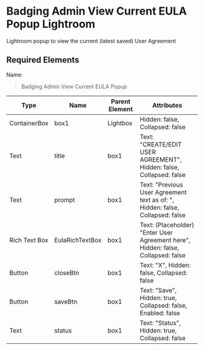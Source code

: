 # Badging Admin View Current EULA Popup Lightroom
Lightroom popup to view the current (latest saved) User Agreement

## Required Elements
Name:
> Badging Admin View Current EULA Popup

| Type                 | Name                       | Parent Element    | Attributes                                        |
|----------------------|----------------------------|-------------------|--------------------------------|
| ContainerBox         | box1                       | Lightbox          | Hidden: false, Collapsed: false |
| Text                 | title                      | box1              | Text: "CREATE/EDIT USER AGREEMENT", Hidden: false, Collapsed: false |
| Text                 | prompt                     | box1              | Text: "Previous User Agreement text as of: ", Hidden: false, Collapsed: false |
| Rich Text Box        | EulaRichTextBox            | box1              | Text: (Placeholder) "Enter User Agreement here", Hidden: false, Collapsed: false |
| Button               | closeBtn                   | box1              | Text: "X", Hidden: false, Collapsed: false |
| Button               | saveBtn                    | box1              | Text: "Save", Hidden: true, Collapsed: false, Enabled: false |
| Text                 | status                     | box1              | Text: "Status", Hidden: true, Collapsed: false |
